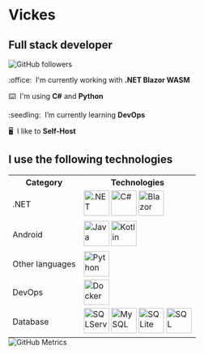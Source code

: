 <h1 align="center;">Vickes</h1>

<h2 align="center;">Full stack developer</h2>

<div align="center;">
  <img src="https://img.shields.io/github/followers/V1ck3s?color=green&logo=github" alt="GitHub followers" title="GitHub followers">
</div>

<p align="center;">:office: &nbsp;I'm currently working with <strong>.NET Blazor WASM</strong></p>
<p align="center;">⌨️ &nbsp;I'm using <strong>C#</strong> and <strong>Python</strong></p>
<p align="center;">:seedling: &nbsp;I’m currently learning <strong>DevOps</strong></p>
<p align="center;">🖥️ &nbsp;I like to <strong>Self-Host</strong></p>

<h2 align="center;">I use the following technologies</h2>

<div align="center;">
  <table style="margin: 0 auto;">
    <tr>
      <th>Category</th>
      <th>Technologies</th>
    </tr>
    <tr>
      <td>.NET</td>
      <td>
        <img src="https://lh3.googleusercontent.com/Gs6kFTfe9wy0kp3RvMMhCEejwohHaVUEaY9mda3aweBM9S6BLjLo7Nu4uTNNDN9gPfk=w300" alt=".NET" title=".NET" width="50" height="50">
        <img src="https://iconape.com/wp-content/png_logo_vector/c.png" alt="C#" title="C#" width="50" height="50">
        <img src="https://image.pngaaa.com/619/4842619-middle.png" alt="Blazor" title="Blazor" width="50" height="50">
      </td>
    </tr>
    <tr>
      <td>Android</td>
      <td>
        <img src="https://cdn-icons-png.flaticon.com/512/5968/5968282.png" alt="Java" title="Java" width="50" height="50">
        <img src="https://cdn.freebiesupply.com/logos/large/2x/kotlin-1-logo-png-transparent.png" alt="Kotlin" title="Kotlin" width="50" height="50">
      </td>
    </tr>
    <tr>
      <td>Other languages</td>
      <td>
        <img src="https://cdn4.iconfinder.com/data/icons/logos-and-brands/512/267_Python_logo-512.png" alt="Python" title="Python" width="50" height="50">
      </td>
    </tr>
    <tr>
      <td>DevOps</td>
      <td>
        <img src="https://logos-download.com/wp-content/uploads/2016/09/Docker_logo.png" alt="Docker" title="Docker" width="50" height="50">
      </td>
    </tr>
    <tr>
      <td>Database</td>
      <td>
        <img src="https://altyra.com/wp-content/uploads/2018/11/microsoft-sql-server-logo-png.png" alt="SQLServer" title="SQLServer" width="50" height="50">
        <img src="https://www.alouit-multimedia.com/wp-content/uploads/2012/08/mysql-logo_2800x2800_pixels1.png" alt="MySQL" title="MySQL" width="50" height="50">
        <img src="https://logos-download.com/wp-content/uploads/2018/09/SQLite_Logo.png" alt="SQLite" title="SQLite" width="50" height="50">
        <img src="https://icon-library.com/images/sql-icon/sql-icon-24.jpg" alt="SQL" title="SQL" width="50" height="50">
      </td>
    </tr>
  </table>
</div>

<div align="center;">
  <img src="https://raw.githubusercontent.com/V1ck3s/V1ck3s/main/github-metrics.svg" alt="GitHub Metrics">
</div>

